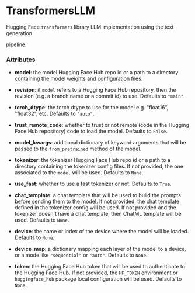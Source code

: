 # TransformersLLM


Hugging Face `transformers` library LLM implementation using the text generation



pipeline.



### Attributes

- **model**: the model Hugging Face Hub repo id or a path to a directory containing the  model weights and configuration files.

- **revision**: if `model` refers to a Hugging Face Hub repository, then the revision  (e.g. a branch name or a commit id) to use. Defaults to `"main"`.

- **torch_dtype**: the torch dtype to use for the model e.g. "float16", "float32", etc.  Defaults to `"auto"`.

- **trust_remote_code**: whether to trust or not remote (code in the Hugging Face Hub  repository) code to load the model. Defaults to `False`.

- **model_kwargs**: additional dictionary of keyword arguments that will be passed to  the `from_pretrained` method of the model.

- **tokenizer**: the tokenizer Hugging Face Hub repo id or a path to a directory containing  the tokenizer config files. If not provided, the one associated to the `model`  will be used. Defaults to `None`.

- **use_fast**: whether to use a fast tokenizer or not. Defaults to `True`.

- **chat_template**: a chat template that will be used to build the prompts before  sending them to the model. If not provided, the chat template defined in the  tokenizer config will be used. If not provided and the tokenizer doesn't have  a chat template, then ChatML template will be used. Defaults to `None`.

- **device**: the name or index of the device where the model will be loaded. Defaults  to `None`.

- **device_map**: a dictionary mapping each layer of the model to a device, or a mode  like `"sequential"` or `"auto"`. Defaults to `None`.

- **token**: the Hugging Face Hub token that will be used to authenticate to the Hugging  Face Hub. If not provided, the `HF_TOKEN` environment or `huggingface_hub` package  local configuration will be used. Defaults to `None`.








